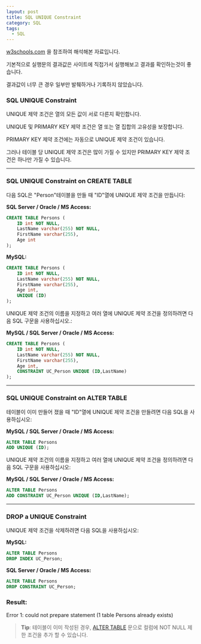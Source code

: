 ```yaml
---
layout: post
title: SQL UNIQUE Constraint
category: SQL
tags:
  - SQL
---
```




[w3schools.com](www.w3schools.com/sql) 을 참조하여 해석해본 자료입니다.

기본적으로 실행문의 결과값은 사이트에 직접가서 실행해보고 결과를 확인하는것이 좋습니다.

결과값이 너무 큰 경우 일부만 발췌하거나 기록하지 않았습니다.





### SQL UNIQUE Constraint

UNIQUE 제약 조건은 열의 모든 값이 서로 다른지 확인합니다.

UNIQUE 및 PRIMARY KEY 제약 조건은 열 또는 열 집합의 고유성을 보장합니다.

PRIMARY KEY 제약 조건에는 자동으로 UNIQUE 제약 조건이 있습니다.

그러나 테이블 당 UNIQUE 제약 조건은 많이 가질 수 있지만 PRIMARY KEY 제약 조건은 하나만 가질 수 있습니다.

---



### SQL UNIQUE Constraint on CREATE TABLE

다음 SQL은 "Person"테이블을 만들 때 "ID"열에 UNIQUE 제약 조건을 만듭니다:



**SQL Server / Oracle / MS Access:**

```sql
CREATE TABLE Persons (
	ID int NOT NULL,
    LastName varchar(255) NOT NULL,
    FirstName varchar(255),
    Age int
);
```



**MySQL:**

```sql
CREATE TABLE Persons (
    ID int NOT NULL,
    LastName varchar(255) NOT NULL,
    FirstName varchar(255),
    Age int,
    UNIQUE (ID)
);
```

UNIQUE 제약 조건의 이름을 지정하고 여러 열에 UNIQUE 제약 조건을 정의하려면 다음 SQL 구문을 사용하십시오.:



**MySQL / SQL Server / Oracle / MS Access:**

```sql
CREATE TABLE Persons (
	ID int NOT NULL,
	LastName varchar(255) NOT NULL,
	FirstName varchar(255),
	Age int,
	CONSTRAINT UC_Person UNIQUE (ID,LastName)
);
```

---



### SQL UNIQUE Constraint on ALTER TABLE

테이블이 이미 만들어 졌을 때 "ID"열에 UNIQUE 제약 조건을 만들려면 다음 SQL을 사용하십시오:

**MySQL / SQL Server / Oracle / MS Access:**

```sql
ALTER TABLE Persons
ADD UNIQUE (ID);
```



UNIQUE 제약 조건의 이름을 지정하고 여러 열에 UNIQUE 제약 조건을 정의하려면 다음 SQL 구문을 사용하십시오:

**MySQL / SQL Server / Oracle / MS Access:**

```sql
ALTER TABLE Persons
ADD CONSTRAINT UC_Person UNIQUE (ID,LastName);
```

---



### DROP a UNIQUE Constraint

UNIQUE 제약 조건을 삭제하려면 다음 SQL을 사용하십시오:

**MySQL:**

```sql
ALTER TABLE Persons
DROP INDEX UC_Person;
```



**SQL Server / Oracle / MS Access:**

```sql
ALTER TABLE Persons
DROP CONSTRAINT UC_Person;
```





### Result:

Error 1: could not prepare statement (1 table Persons already exists)



> **Tip**: 테이블이 이미 작성된 경우, [ALTER TABLE](https://www.w3schools.com/sql/sql_alter.asp) 문으로 컬럼에 NOT NULL 제한 조건을 추가 할 수 있습니다.